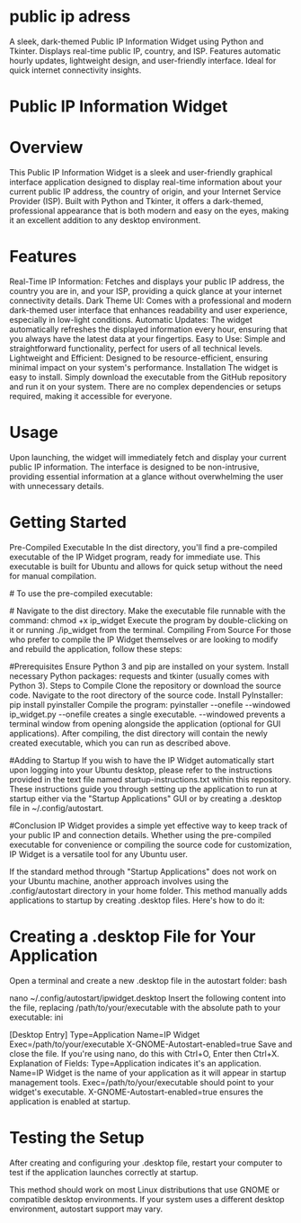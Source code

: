 # public ip adress
A sleek, dark-themed Public IP Information Widget using Python and Tkinter. Displays real-time public IP, country, and ISP. Features automatic hourly updates, lightweight design, and user-friendly interface. Ideal for quick internet connectivity insights.
# Public IP Information Widget
# Overview
This Public IP Information Widget is a sleek and user-friendly graphical interface application designed to display real-time information about your current public IP address, the country of origin, and your Internet Service Provider (ISP). Built with Python and Tkinter, it offers a dark-themed, professional appearance that is both modern and easy on the eyes, making it an excellent addition to any desktop environment.

# Features
Real-Time IP Information: Fetches and displays your public IP address, the country you are in, and your ISP, providing a quick glance at your internet connectivity details.
Dark Theme UI: Comes with a professional and modern dark-themed user interface that enhances readability and user experience, especially in low-light conditions.
Automatic Updates: The widget automatically refreshes the displayed information every hour, ensuring that you always have the latest data at your fingertips.
Easy to Use: Simple and straightforward functionality, perfect for users of all technical levels.
Lightweight and Efficient: Designed to be resource-efficient, ensuring minimal impact on your system's performance.
Installation
The widget is easy to install. Simply download the executable from the GitHub repository and run it on your system. There are no complex dependencies or setups required, making it accessible for everyone.

# Usage
Upon launching, the widget will immediately fetch and display your current public IP information. The interface is designed to be non-intrusive, providing essential information at a glance without overwhelming the user with unnecessary details.

# Getting Started
Pre-Compiled Executable
In the dist directory, you'll find a pre-compiled executable of the IP Widget program, ready for immediate use. This executable is built for Ubuntu and allows for quick setup without the need for manual compilation.

# To use the pre-compiled executable:

# Navigate to the dist directory.
Make the executable file runnable with the command: chmod +x ip_widget
Execute the program by double-clicking on it or running ./ip_widget from the terminal.
Compiling From Source
For those who prefer to compile the IP Widget themselves or are looking to modify and rebuild the application, follow these steps:

#Prerequisites
Ensure Python 3 and pip are installed on your system.
Install necessary Python packages: requests and tkinter (usually comes with Python 3).
Steps to Compile
Clone the repository or download the source code.
Navigate to the root directory of the source code.
Install PyInstaller: pip install pyinstaller
Compile the program: pyinstaller --onefile --windowed ip_widget.py
--onefile creates a single executable.
--windowed prevents a terminal window from opening alongside the application (optional for GUI applications).
After compiling, the dist directory will contain the newly created executable, which you can run as described above.

#Adding to Startup
If you wish to have the IP Widget automatically start upon logging into your Ubuntu desktop, please refer to the instructions provided in the text file named startup-instructions.txt within this repository. These instructions guide you through setting up the application to run at startup either via the "Startup Applications" GUI or by creating a .desktop file in ~/.config/autostart.

#Conclusion
IP Widget provides a simple yet effective way to keep track of your public IP and connection details. Whether using the pre-compiled executable for convenience or compiling the source code for customization, IP Widget is a versatile tool for any Ubuntu user.

If the standard method through "Startup Applications" does not work on your Ubuntu machine, another approach involves using the .config/autostart directory in your home folder. This method manually adds applications to startup by creating .desktop files. Here's how to do it:

# Creating a .desktop File for Your Application
Open a terminal and create a new .desktop file in the autostart folder:
bash

nano ~/.config/autostart/ipwidget.desktop
Insert the following content into the file, replacing /path/to/your/executable with the absolute path to your executable:
ini

[Desktop Entry]
Type=Application
Name=IP Widget
Exec=/path/to/your/executable
X-GNOME-Autostart-enabled=true
Save and close the file. If you're using nano, do this with Ctrl+O, Enter then Ctrl+X.
Explanation of Fields:
Type=Application indicates it's an application.
Name=IP Widget is the name of your application as it will appear in startup management tools.
Exec=/path/to/your/executable should point to your widget's executable.
X-GNOME-Autostart-enabled=true ensures the application is enabled at startup.

# Testing the Setup
After creating and configuring your .desktop file, restart your computer to test if the application launches correctly at startup.

This method should work on most Linux distributions that use GNOME or compatible desktop environments. If your system uses a different desktop environment, autostart support may vary.
